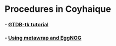 # Procedures in Coyhaique

### - [GTDB-tk tutorial](https://github.com/jpca21/EvolMicroLab_UM/blob/main/procedures/GTDB_TK_tutorial.md)
### - [Using metawrap and EggNOG](https://github.com/jpca21/EvolMicroLab_UM/blob/main/procedures/metawrap_and_EGGNOG.md) 
